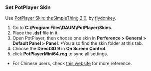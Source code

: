 ### Set PotPlayer Skin

Use [PotPlayer Skin: theSimpleThing 2.0](https://www.deviantart.com/flydonkey/art/PotPlayer-Skin-theSimpleThing-2-0-444035536), by [flydonkey](https://www.deviantart.com/flydonkey).

1. Go to **C:\Program Files\DAUM\PotPlayer\Skins**.
2. Place the **.dsf** file in it.
3. Open PotPlayer, then choose one skin in **Perference > General > Default Panel > Panel**.
   \*You also find the skin folder at this tab.
4. Choose the **Direct3D 9** in **On Screen Control**.
5. click **PotPlayerMini64.reg** to sync all settings.

- For Chinese users, check [this website](https://post.smzdm.com/p/av7k34qm/) for more reference.
